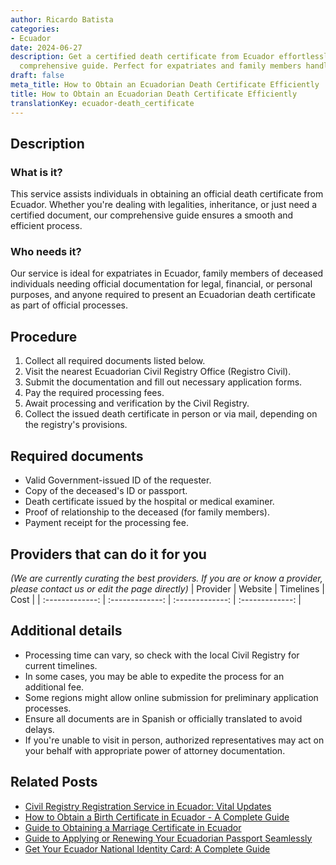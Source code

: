 ```yaml
---
author: Ricardo Batista
categories:
- Ecuador
date: 2024-06-27
description: Get a certified death certificate from Ecuador effortlessly with our
  comprehensive guide. Perfect for expatriates and family members handling legal matters.
draft: false
meta_title: How to Obtain an Ecuadorian Death Certificate Efficiently
title: How to Obtain an Ecuadorian Death Certificate Efficiently
translationKey: ecuador-death_certificate
---
```



## Description
### What is it?
This service assists individuals in obtaining an official death certificate from Ecuador. Whether you're dealing with legalities, inheritance, or just need a certified document, our comprehensive guide ensures a smooth and efficient process.

### Who needs it?
Our service is ideal for expatriates in Ecuador, family members of deceased individuals needing official documentation for legal, financial, or personal purposes, and anyone required to present an Ecuadorian death certificate as part of official processes.

## Procedure

1. Collect all required documents listed below.
2. Visit the nearest Ecuadorian Civil Registry Office (Registro Civil).
3. Submit the documentation and fill out necessary application forms.
4. Pay the required processing fees.
5. Await processing and verification by the Civil Registry.
6. Collect the issued death certificate in person or via mail, depending on the registry's provisions.


## Required documents

- Valid Government-issued ID of the requester.
- Copy of the deceased's ID or passport.
- Death certificate issued by the hospital or medical examiner.
- Proof of relationship to the deceased (for family members).
- Payment receipt for the processing fee.


## Providers that can do it for you
_(We are currently curating the best providers. If you are or know a provider, please contact us or edit the page directly)_
| Provider        |     Website     |     Timelines    |       Cost      |
| :-------------: | :-------------: |  :-------------: | :-------------: |

## Additional details

- Processing time can vary, so check with the local Civil Registry for current timelines.
- In some cases, you may be able to expedite the process for an additional fee.
- Some regions might allow online submission for preliminary application processes.
- Ensure all documents are in Spanish or officially translated to avoid delays.
- If you're unable to visit in person, authorized representatives may act on your behalf with appropriate power of attorney documentation.




## Related Posts

- [Civil Registry Registration Service in Ecuador: Vital Updates](https://tramitit.com/guides/ecuador/civil_registry_registration/)
- [How to Obtain a Birth Certificate in Ecuador - A Complete Guide](https://tramitit.com/guides/ecuador/birth_certificate/)
- [Guide to Obtaining a Marriage Certificate in Ecuador](https://tramitit.com/guides/ecuador/marriage_certificate/)
- [Guide to Applying or Renewing Your Ecuadorian Passport Seamlessly](https://tramitit.com/guides/ecuador/ecuadorian_passport/)
- [Get Your Ecuador National Identity Card: A Complete Guide](https://tramitit.com/guides/ecuador/identity_card/)